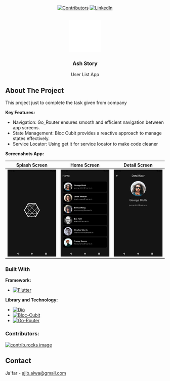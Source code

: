 <a id="readme-top"></a>

<div align="center">

[![Contributors][contributors-shield]][contributors-url]
[![LinkedIn][linkedin-shield]][linkedin-url]

</div>
<!-- PROJECT LOGO -->
<br />
<div align="center">
  <a href="https://github.com/jafar144/ReqresFlutter">
    <img src="assets/images/app_logo.png" alt="Logo" width="100" height="100">
  </a>

  <h3 align="center">Ash Story</h3>

  <p align="center">
    User List App
    <br />
  </p>
</div>

<!-- TABLE OF CONTENTS -->
<!-- <details>
  <summary>Table of Contents</summary>
  <ol>
    <li>
      <a href="#about-the-project">About The Project</a>
      <ul>
        <li><a href="#built-with">Built With</a></li>
      </ul>
    </li>
    <li><a href="#contributing">Contributing</a></li>
    <li><a href="#contact">Contact</a></li>
  </ol>
</details> -->

<!-- ABOUT THE PROJECT -->
## About The Project

This project just to complete the task given from company

**Key Features:**
- Navigation: Go_Router ensures smooth and efficient navigation between app screens.
- State Management: Bloc Cubit provides a reactive approach to manage states effectively.
- Service Locator: Using get it for service locator to make code cleaner

**Screenshots App:**
<div align="center">
  
| Splash Screen | Home Screen | Detail Screen |
|:--------------:|:------------:|:---------------:|
| <img src="screenshots/splash.png" alt="Splash Screen" width="200"> | <img src="screenshots/home.png" alt="Home Screen" width="200"> | <img src="screenshots/detail.png" alt="Detail Screen" width="200"> |

</div>

### Built With

**Framework:**
* [![Flutter][Flutter]][Flutter-url]

**Library and Technology:**
* [![Dio][Dio]][Dio-url]
* [![Bloc-Cubit][Bloc]][Bloc-url]
* [![Go-Router][Go-Router]][Go-Router-url]

<!-- CONRTIBUTORS -->
### Contributors:

<a href="https://github.com/jafar144/ReqresFlutter/graphs/contributors">
  <img src="https://contrib.rocks/image?repo=jafar144/ReqresFlutter" alt="contrib.rocks image" />
</a>

<!-- <p align="right">(<a href="#readme-top">back to top</a>)</p> -->

<!-- CONTACT -->
## Contact

Ja'far - ajib.aiwa@gmail.com

<!-- MARKDOWN LINKS & IMAGES -->
<!-- https://www.markdownguide.org/basic-syntax/#reference-style-links -->
[contributors-shield]: https://img.shields.io/github/contributors/jafar144/ReqresFlutter.svg?style=for-the-badge
[contributors-url]: https://github.com/othneildrew/Best-README-Template/graphs/contributors
[linkedin-shield]: https://img.shields.io/badge/-LinkedIn-black.svg?style=for-the-badge&logo=linkedin&colorB=555
[linkedin-url]: https://www.linkedin.com/in/jafarrmu/
[product-screenshot]: images/screenshot.png
[Flutter]: https://img.shields.io/badge/Flutter-20232A?style=for-the-badge&logo=flutter&logoColor=61DAFB
[Flutter-url]: https://flutter.dev/
[Dio]: https://img.shields.io/badge/Dio-20232A?style=for-the-badge&logo=dio&logoColor=61DAFB
[Dio-url]: https://pub.dev/packages/dio
[Bloc]: https://img.shields.io/badge/Bloc--Cubit-20232A?style=for-the-badge&logo=bloc&logoColor=61DAFB
[Bloc-url]: https://pub.dev/packages/bloc
[Go-Router]: https://img.shields.io/badge/Go--Router-20232A?style=for-the-badge&logo=bloc&logoColor=61DAFB
[Go-Router-url]: https://pub.dev/packages/go_router
